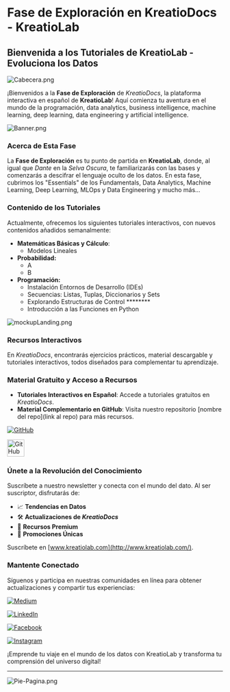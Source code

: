 # Fase de Exploración en KreatioDocs - KreatioLab

## Bienvenida a los Tutoriales de KreatioLab - Evoluciona los Datos

![Cabecera.png](img/Cabecera.png)

¡Bienvenidos a la **Fase de Exploración** de *KreatioDocs*, la plataforma interactiva en español de **KreatioLab**! Aquí comienza tu aventura en el mundo de la programación, data analytics, business intelligence, machine learning, deep learning, data engineering y artificial intelligence.

![Banner.png](img/Banner.png)

### Acerca de Esta Fase

La **Fase de Exploración** es tu punto de partida en **KreatioLab**, donde, al igual que *Dante* en la *Selva Oscura*, te familiarizarás con las bases y comenzarás a descifrar el lenguaje oculto de los datos. En esta fase, cubrimos los "Essentials" de los Fundamentals, Data Analytics, Machine Learning, Deep Learning, MLOps y Data Engineering y mucho más…

### Contenido de los Tutoriales

Actualmente, ofrecemos los siguientes tutoriales interactivos, con nuevos contenidos añadidos semanalmente:

- **Matemáticas Básicas y Cálculo**:
    - Modelos Lineales
- **Probabilidad:**
    - A
    - B
- **Programación:**
    - Instalación Entornos de Desarrollo (IDEs)
    - Secuencias: Listas, Tuplas, Diccionarios y Sets
    - Explorando Estructuras de Control ********
    - Introducción a las Funciones en Python

![mockupLanding.png](img/mockupLanding.png)

### Recursos Interactivos

En *KreatioDocs*, encontrarás ejercicios prácticos, material descargable y tutoriales interactivos, todos diseñados para complementar tu aprendizaje.

### Material Gratuito y Acceso a Recursos

- **Tutoriales Interactivos en Español**: Accede a tutoriales gratuitos en *KreatioDocs*.
- **Material Complementario en GitHub**: Visita nuestro repositorio [nombre del repo](link al repo) para más recursos.

[![GitHub](img/github.png)](https://github.com/KREATIOLAB/KreatioDocs-Fase-Exploracion.git)

<aside>
    <a href="https://github.com/KREATIOLAB/KreatioDocs-Fase-Exploracion.git">
        <img src="img/GitHub-Mark.png" alt="GitHub Mark" width="40px" />
    </a>
</aside>


### Únete a la Revolución del Conocimiento

Suscríbete a nuestro newsletter y conecta con el mundo del dato. Al ser suscriptor, disfrutarás de:

- 📈 **Tendencias en Datos**
- 🛠️ **Actualizaciones de *KreatioDocs***
- 📖 **Recursos Premium**
- 🎁 **Promociones Únicas**

Suscríbete en [www.kreatiolab.com](http://www.kreatiolab.com/).

### Mantente Conectado

Síguenos y participa en nuestras comunidades en línea para obtener actualizaciones y compartir tus experiencias:

[![Medium](img/medium.jpg)](http://kreatiolab.medium.com)

[![LinkedIn](img/linkedin.png)](https://www.linkedin.com/company/kreatiolab)

[![Facebook](img/facebook.png)](https://www.facebook.com/kreatiolab.ds)

[![Instagram](img/instagram.png)](https://www.instagram.com/kreatiolab_ds/)



¡Emprende tu viaje en el mundo de los datos con KreatioLab y transforma tu comprensión del universo digital!

---

![Pie-Pagina.png](img/Pie-Pagina.png)
